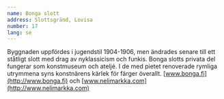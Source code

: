 ```yaml
---
name: Bonga slott
address: Slottsgränd, Lovisa
number: 17
lang: se
---
```

Byggnaden uppfördes i jugendstil 1904-1906, men ändrades senare till ett ståtligt slott med drag av nyklassicism och funkis. Bonga slotts privata del fungerar som konstmuseum och ateljé. I de med pietet renoverade rymliga utrymmena syns konstnärens kärlek för färger överallt. [www.bonga.fi](http://www.bonga.fi) och [www.nelimarkka.com](http://www.nelimarkka.com)

